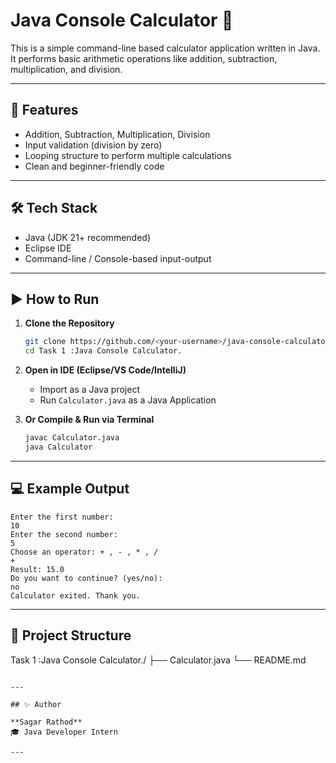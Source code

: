 
# Java Console Calculator 🧮

This is a simple command-line based calculator application written in Java. It performs basic arithmetic operations like addition, subtraction, multiplication, and division.

---

## 📌 Features

- Addition, Subtraction, Multiplication, Division
- Input validation (division by zero)
- Looping structure to perform multiple calculations
- Clean and beginner-friendly code

---

## 🛠 Tech Stack

- Java (JDK 21+ recommended)
- Eclipse IDE 
- Command-line / Console-based input-output

---

## ▶️ How to Run

1. **Clone the Repository**
   ```bash
   git clone https://github.com/<your-username>/java-console-calculator.git
   cd Task 1 :Java Console Calculator.
   ```

2. **Open in IDE (Eclipse/VS Code/IntelliJ)**  
   - Import as a Java project
   - Run `Calculator.java` as a Java Application

3. **Or Compile & Run via Terminal**
   ```bash
   javac Calculator.java
   java Calculator
   ```

---

## 💻 Example Output

```
Enter the first number:
10
Enter the second number:
5
Choose an operator: + , - , * , /
+
Result: 15.0
Do you want to continue? (yes/no):
no
Calculator exited. Thank you.
```

---

## 📂 Project Structure

Task 1 :Java Console Calculator./
├── Calculator.java
└── README.md
```

---

## ✨ Author

**Sagar Rathod**  
🎓 Java Developer Intern

---

